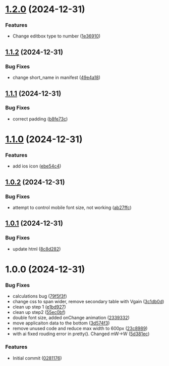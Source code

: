# [1.2.0](https://github.com/ikatkov/html-rf-convert/compare/v1.1.2...v1.2.0) (2024-12-31)


### Features

* Change editbox type to number ([1e36910](https://github.com/ikatkov/html-rf-convert/commit/1e369103cd158c1102f050f45af58a947a3f1194))

## [1.1.2](https://github.com/ikatkov/html-rf-convert/compare/v1.1.1...v1.1.2) (2024-12-31)


### Bug Fixes

* change short_name in manifest ([49e4a18](https://github.com/ikatkov/html-rf-convert/commit/49e4a188b97dc77e9871667ddbe25faa59de6714))

## [1.1.1](https://github.com/ikatkov/html-rf-convert/compare/v1.1.0...v1.1.1) (2024-12-31)


### Bug Fixes

* correct padding ([b8fe73c](https://github.com/ikatkov/html-rf-convert/commit/b8fe73c9aa23673370487db9cf598c1ed1774dcb))

# [1.1.0](https://github.com/ikatkov/html-rf-convert/compare/v1.0.2...v1.1.0) (2024-12-31)


### Features

* add ios icon ([ebe54c4](https://github.com/ikatkov/html-rf-convert/commit/ebe54c4ba84cda03777c934c76ad2a0fe1017b53))

## [1.0.2](https://github.com/ikatkov/html-rf-convert/compare/v1.0.1...v1.0.2) (2024-12-31)


### Bug Fixes

* attempt to control mobile font size, not working ([ab27ffc](https://github.com/ikatkov/html-rf-convert/commit/ab27ffc85a989ad51d66703dfd349c27757367e3))

## [1.0.1](https://github.com/ikatkov/html-rf-convert/compare/v1.0.0...v1.0.1) (2024-12-31)


### Bug Fixes

* update html ([8c8d282](https://github.com/ikatkov/html-rf-convert/commit/8c8d2821081256ad1da3450fc3646d0eab6afc08))

# 1.0.0 (2024-12-31)


### Bug Fixes

* calculations bug ([79f5f3f](https://github.com/ikatkov/html-rf-convert/commit/79f5f3fcc5cd290f7b918e53034b00d3ad680b64))
* change css to span wider, remove secondary table with Vgain ([3c1db0d](https://github.com/ikatkov/html-rf-convert/commit/3c1db0d9892a3ae213afefc60a175998c1211936))
* clean up step 1 ([e1bd927](https://github.com/ikatkov/html-rf-convert/commit/e1bd927c0edd540a5d8f8f2b6a89ecaeceabf265))
* clean up step2 ([55ec0bf](https://github.com/ikatkov/html-rf-convert/commit/55ec0bfaf9f36d889866ebdee3a53cacdddb2102))
* double font size, added onChange animation ([2339332](https://github.com/ikatkov/html-rf-convert/commit/23393328aee3ff47fe9cea9dff204ea2e3e34424))
* move applicaiton data to the bottom ([3d574f3](https://github.com/ikatkov/html-rf-convert/commit/3d574f316d1d498c73f1e4dfdad7f1318cfb17c4))
* remove unused code and reduce max width to 600px ([23c8989](https://github.com/ikatkov/html-rf-convert/commit/23c898958e38e0394d99ed28d5d4d001850be7ea))
* with ai fixed rouding error in pretty(). Changed mW->W ([5d381ec](https://github.com/ikatkov/html-rf-convert/commit/5d381ec0a399b3532c735b2039defd3ba93744eb))


### Features

* Initial commit ([0281176](https://github.com/ikatkov/html-rf-convert/commit/0281176f0e0f26d83405cd5ae3adca96a42d561c))
